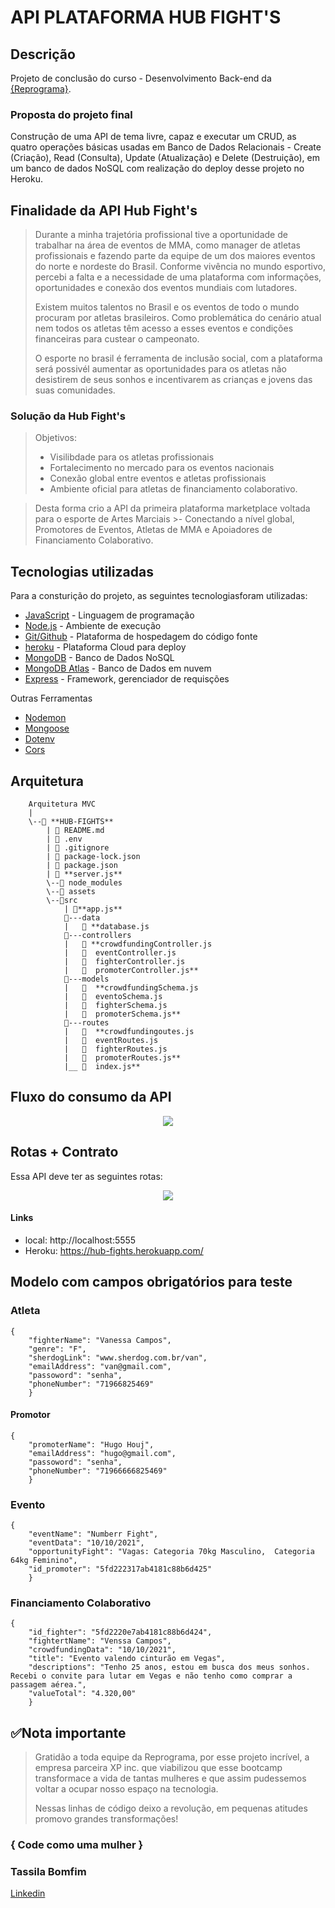 # API PLATAFORMA HUB FIGHT'S
## Descrição
Projeto de conclusão do curso - Desenvolvimento Back-end da [{Reprograma}](https://reprograma.com.br/). 

### Proposta do projeto final 
Construção de uma API de tema livre, capaz e executar um CRUD, as quatro operações básicas usadas em Banco de Dados Relacionais - Create (Criação), Read (Consulta), Update (Atualização) e Delete (Destruição), em um banco de dados NoSQL com realização do deploy desse projeto no Heroku. 

## Finalidade da API Hub Fight's
>Durante a minha trajetória profissional tive a oportunidade de trabalhar na área de eventos de MMA, como manager de atletas profissionais e fazendo parte da equipe de um dos maiores eventos do norte e nordeste do Brasil. 
>Conforme vivência no mundo esportivo, percebi a falta e a necessidade de uma plataforma com informações, oportunidades e conexão dos eventos mundiais com lutadores.
>
>Existem muitos talentos no Brasil e os eventos de todo o mundo procuram por atletas brasileiros. 
Como problemática do cenário atual nem todos os atletas têm acesso a esses eventos e condições financeiras para custear o campeonato.
>
>O esporte no brasil é ferramenta de inclusão social, com a plataforma será possivél aumentar as oportunidades para os atletas não desistirem de seus sonhos e incentivarem as crianças e jovens das suas comunidades.

### Solução da Hub Fight's
>Objetivos: 
>- Visilibdade para os atletas profissionais
>- Fortalecimento no mercado para os eventos nacionais 
>- Conexão global entre eventos e atletas profissionais 
>- Ambiente oficial para atletas de financiamento colaborativo.

>Desta forma crio a API da primeira plataforma marketplace voltada para o esporte de Artes Marciais >- Conectando a nível global, Promotores de Eventos, Atletas de MMA e Apoiadores de Financiamento Colaborativo.

## Tecnologias utilizadas

Para a consturição do projeto, as seguintes tecnologiasforam utilizadas:

- [JavaScript](https://www.javascript.com/) - Linguagem de programação
- [Node.js](https://nodejs.org/en/) - Ambiente de execução
- [Git/Github](https://github.com/) - Plataforma de hospedagem do código fonte
- [heroku](https://dashboard.heroku.com/apps) - Plataforma Cloud para deploy
- [MongoDB](https://www.mongodb.com/) - Banco de Dados NoSQL 
- [MongoDB Atlas](https://www.mongodb.com/cloud/atlas/) - Banco de Dados em nuvem
- [Express](https://expressjs.com/pt-br/) - Framework, gerenciador de requisções

Outras Ferramentas
- [Nodemon](https://nodemon.io/)
- [Mongoose](https://mongoosejs.com/)
- [Dotenv](https://www.npmjs.com/package/dotenv)
- [Cors](https://www.npmjs.com/package/cors)

## Arquitetura

        Arquitetura MVC
        |
        \--📂 **HUB-FIGHTS**
            | 📄 README.md
            | 📄 .env
            | 📄 .gitignore
            | 📄 package-lock.json
            | 📄 package.json
            | 📄 **server.js**  
            \--📂 node_modules
            \--📂 assets
            \--📂src
                | 📄**app.js**
                📂---data
                |   📄 **database.js
                📂---controllers
                |   📄 **crowdfundingController.js
                |   📄  eventController.js
                |   📄  fighterController.js
                |   📄  promoterController.js**
                📂---models
                |   📄  **crowdfundingSchema.js
                |   📄  eventoSchema.js
                |   📄  fighterSchema.js
                |   📄  promoterSchema.js**
                📂---routes
                |   📄  **crowdfundingoutes.js
                |   📄  eventRoutes.js
                |   📄  fighterRoutes.js
                |   📄  promoterRoutes.js**
                |__ 📄  index.js**

## Fluxo do consumo da API

<p align="center"><img src="assents/fluxograma.png"/></p>

## Rotas + Contrato
Essa API deve ter as seguintes rotas:

<p align="center"><img src="assents/rotas.png"/></p>

#### Links

* local: http://localhost:5555
* Heroku: https://hub-fights.herokuapp.com/


## Modelo com campos obrigatórios para teste

### Atleta

    {
        "fighterName": "Vanessa Campos",
        "genre": "F",
        "sherdogLink": "www.sherdog.com.br/van",
        "emailAddress": "van@gmail.com",
        "passoword": "senha",
        "phoneNumber": "71966825469"
        }

#### Promotor

    {
        "promoterName": "Hugo Houj",
        "emailAddress": "hugo@gmail.com",
        "passoword": "senha",
        "phoneNumber": "71966666825469"
        }

### Evento

    {
        "eventName": "Numberr Fight",
        "eventData": "10/10/2021",
        "opportunityFight": "Vagas: Categoria 70kg Masculino,  Categoria 64kg Feminino",
        "id_promoter": "5fd222317ab4181c88b6d425"
        }

### Financiamento Colaborativo

    {
        "id_fighter": "5fd2220e7ab4181c88b6d424",
        "fightertName": "Venssa Campos",
        "crowdfundingData": "10/10/2021",
        "title": "Evento valendo cinturão em Vegas",
        "descriptions": "Tenho 25 anos, estou em busca dos meus sonhos. Recebi o convite para lutar em Vegas e não tenho como comprar a passagem aérea.",
        "valueTotal": "4.320,00"
        }


## ✅Nota importante
>Gratidão a toda equipe da Reprograma, por esse projeto incrível, a empresa parceira XP inc. que viabilizou que esse bootcamp transformace a vida de tantas mulheres e que assim pudessemos voltar a ocupar nosso espaço na tecnologia. 
>
>Nessas linhas de código deixo a revolução, em pequenas atitudes promovo grandes transformações! 

### { Code como uma mulher } 
### Tassila Bomfim
[Linkedin](https://www.linkedin.com/in/tassilabomfim/)

